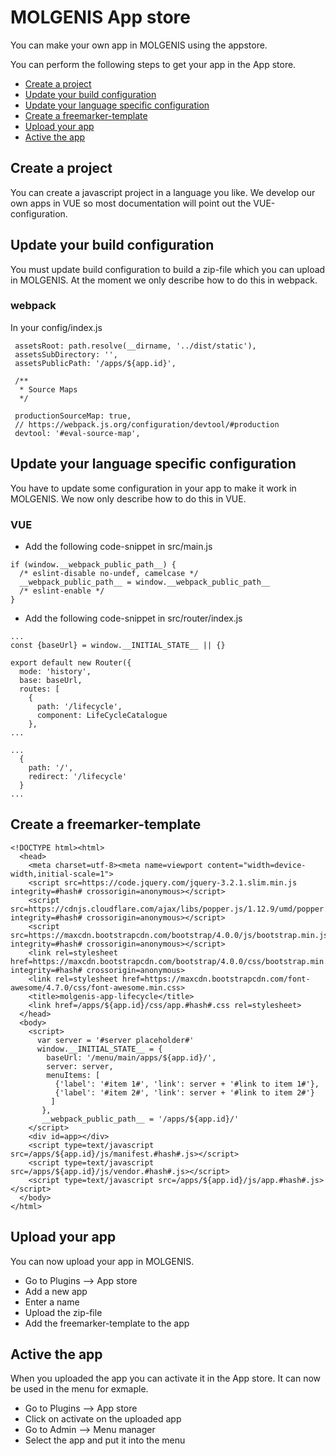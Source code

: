 # MOLGENIS App store

You can make your own app in MOLGENIS using the appstore.

You can perform the following steps to get your app in the App store.

- [Create a project](#create-a-project)
- [Update your build configuration](#update-build-configuration)
- [Update your language specific configuration](#update-your-language-specific-configuration)
- [Create a freemarker-template](#create-a-freemarker-template)
- [Upload your app](#upload-your-app)
- [Active the app](#active-the-app)

## Create a project
You can create a javascript project in a language you like. 
We develop our own apps in VUE so most documentation will point out the VUE-configuration.

## Update your build configuration
You must update build configuration to build a zip-file which you can upload in MOLGENIS. 
At the moment we only describe how to do this in webpack.

### webpack
In your config/index.js

```
 assetsRoot: path.resolve(__dirname, '../dist/static'),
 assetsSubDirectory: '',
 assetsPublicPath: '/apps/${app.id}',
 
 /**
  * Source Maps
  */
 
 productionSourceMap: true,
 // https://webpack.js.org/configuration/devtool/#production
 devtool: '#eval-source-map',
```

## Update your language specific configuration
You have to update some  configuration in your app to make it work in MOLGENIS. 
We now only describe how to do this in VUE.

### VUE

- Add the following code-snippet in src/main.js

```
if (window.__webpack_public_path__) {
  /* eslint-disable no-undef, camelcase */
  __webpack_public_path__ = window.__webpack_public_path__
  /* eslint-enable */
}
```

- Add the following code-snippet in src/router/index.js

```
...
const {baseUrl} = window.__INITIAL_STATE__ || {}

export default new Router({
  mode: 'history',
  base: baseUrl,
  routes: [
    {
      path: '/lifecycle',
      component: LifeCycleCatalogue
    },
...
```     
     
```
...
  {
    path: '/',
    redirect: '/lifecycle'
  }
...
```

## Create a freemarker-template
```
<!DOCTYPE html><html>
  <head>
    <meta charset=utf-8><meta name=viewport content="width=device-width,initial-scale=1">
    <script src=https://code.jquery.com/jquery-3.2.1.slim.min.js integrity=#hash# crossorigin=anonymous></script>
    <script src=https://cdnjs.cloudflare.com/ajax/libs/popper.js/1.12.9/umd/popper.min.js integrity=#hash# crossorigin=anonymous></script>
    <script src=https://maxcdn.bootstrapcdn.com/bootstrap/4.0.0/js/bootstrap.min.js integrity=#hash# crossorigin=anonymous></script>
    <link rel=stylesheet href=https://maxcdn.bootstrapcdn.com/bootstrap/4.0.0/css/bootstrap.min.css integrity=#hash# crossorigin=anonymous>
    <link rel=stylesheet href=https://maxcdn.bootstrapcdn.com/font-awesome/4.7.0/css/font-awesome.min.css>
    <title>molgenis-app-lifecycle</title>
    <link href=/apps/${app.id}/css/app.#hash#.css rel=stylesheet>
  </head>
  <body>
    <script>
      var server = '#server placeholder#'
      window.__INITIAL_STATE__ = {
        baseUrl: '/menu/main/apps/${app.id}/',
        server: server,
        menuItems: [
          {'label': '#item 1#', 'link': server + '#link to item 1#'},
          {'label': '#item 2#', 'link': server + '#link to item 2#'}
         ]
       },
       __webpack_public_path__ = '/apps/${app.id}/'
    </script>
    <div id=app></div>
    <script type=text/javascript src=/apps/${app.id}/js/manifest.#hash#.js></script>
    <script type=text/javascript src=/apps/${app.id}/js/vendor.#hash#.js></script>
    <script type=text/javascript src=/apps/${app.id}/js/app.#hash#.js></script>
  </body>
</html> 
```
## Upload your app
You can now upload your app in MOLGENIS.

- Go to Plugins --> App store
- Add a new app
- Enter a name
- Upload the zip-file
- Add the freemarker-template to the app

## Active the app
When you uploaded the app you can activate it in the App store. It can now be used in the menu for exmaple.

- Go to Plugins --> App store
- Click on activate on the uploaded app
- Go to Admin --> Menu manager
- Select the app and put it into the menu

